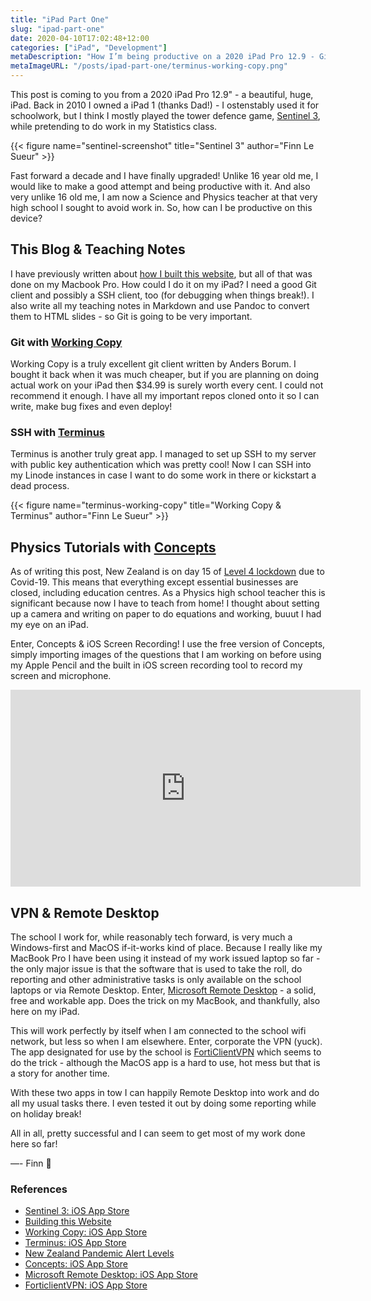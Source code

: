 ```yaml
---
title: "iPad Part One"
slug: "ipad-part-one"
date: 2020-04-10T17:02:48+12:00
categories: ["iPad", "Development"]
metaDescription: "How I’m being productive on a 2020 iPad Pro 12.9 - Git, SSH, VPN and Remote Desktop."
metaImageURL: "/posts/ipad-part-one/terminus-working-copy.png"
---
```


This post is coming to you from a 2020 iPad Pro 12.9" - a beautiful, huge, iPad. Back in 2010 I owned a iPad 1 (thanks Dad!) - I ostenstably used it for schoolwork, but I think I mostly played the tower defence game, [Sentinel 3][1], while pretending to do work in my Statistics class.

{{< figure name="sentinel-screenshot" title="Sentinel 3" author="Finn Le Sueur" >}}

<!--more-->

Fast forward a decade and I have finally upgraded! Unlike 16 year old me, I would like to make a good attempt and being productive with it. And also very unlike 16 old me, I am now a Science and Physics teacher at that very high school I sought to avoid work in. So, how can I be productive on this device?

## This Blog & Teaching Notes

I have previously written about [how I built this website][2], but all of that was done on my Macbook Pro. How could I do it on my iPad? I need a good Git client and possibly a SSH client, too (for debugging when things break!). I also write all my teaching notes in Markdown and use Pandoc to convert them to HTML slides - so Git is going to be very important.

### Git with [Working Copy][3]

Working Copy is a truly excellent git client written by Anders Borum. I bought it back when it was much cheaper, but if you are planning on doing actual work on your iPad then $34.99 is surely worth every cent. I could not recommend it enough. I have all my important repos cloned onto it so I can write, make bug fixes and even deploy!

### SSH with [Terminus][4]

Terminus is another truly great app. I managed to set up SSH to my server with public key authentication which was pretty cool! Now I can SSH into my Linode instances in case I want to do some work in there or kickstart a dead process. 

{{< figure name="terminus-working-copy" title="Working Copy & Terminus" author="Finn Le Sueur" >}}

## Physics Tutorials with [Concepts][6]

As of writing this post, New Zealand is on day 15 of [Level 4 lockdown][5] due to Covid-19. This means that everything except essential businesses are closed, including education centres. As a Physics high school teacher this is significant because now I have to teach from home! I thought about setting up a camera and writing on paper to do equations and working, buuut I had my eye on an iPad.

Enter, Concepts & iOS Screen Recording! I use the free version of Concepts, simply importing images of the questions that I am working on before using my Apple Pencil and the built in iOS screen recording tool to record my screen and microphone. 

<iframe loading="lazy" width="560" height="315" src="https://www.youtube.com/embed/WejOMmeZhyM" frameborder="0" allow="accelerometer; autoplay; encrypted-media; gyroscope; picture-in-picture" allowfullscreen></iframe>

## VPN & Remote Desktop

The school I work for, while reasonably tech forward, is very much a Windows-first and MacOS if-it-works kind of place. Because I really like my MacBook Pro I have been using it instead of my work issued laptop so far - the only major issue is that the software that is used to take the roll, do reporting and other administrative tasks is only available on the school laptops or via Remote Desktop. Enter, [Microsoft Remote Desktop][7] - a solid, free and workable app. Does the trick on my MacBook, and thankfully, also here on my iPad.

This will work perfectly by itself when I am connected to the school wifi network, but less so when I am elsewhere. Enter, corporate the VPN (yuck). The app designated for use by the school is [FortiClientVPN][8] which seems to do the trick - although the MacOS app is a hard to use, hot mess but that is a story for another time.

With these two apps in tow I can happily Remote Desktop into work and do all my usual tasks there. I even tested it out by doing some reporting while on holiday break!

All in all, pretty successful and I can seem to get most of my work done here so far!

—- Finn 👋

### References
- [Sentinel 3: iOS App Store][1]
- [Building this Website][2]
- [Working Copy: iOS App Store][3]
- [Terminus: iOS App Store][4]
- [New Zealand Pandemic Alert Levels][5]
- [Concepts: iOS App Store][6]
- [Microsoft Remote Desktop: iOS App Store][7]
- [ForticlientVPN: iOS App Store][8]

[1]: https://apps.apple.com/nz/app/sentinel-3-homeworld/id415917116?mt=12 "Sentinel 3 on the iOS App Store"
[2]: https://finn.lesueur.nz/posts/building-this-website/ "Building This Website"
[3]: https://apps.apple.com/nz/app/working-copy-git-client/id896694807 "Working Copy on the iOS App Store"
[4]: https://apps.apple.com/nz/app/termius-ssh-client/id549039908 "Terminus on the iOS App Store"
[5]: https://covid19.govt.nz/alert-system/covid-19-alert-system/ "New Zealand Pandemic Alert Levels"
[6]: https://apps.apple.com/nz/app/concepts/id560586497 "Concepts on the iOS App Store"
[7]: https://apps.apple.com/nz/app/microsoft-remote-desktop/id714464092 "Microsoft Remote Desktop on the iOS App Store"
[8]: https://apps.apple.com/nz/app/forticlient-vpn/id1475674905 "FortiClientVPN on the iOS App Store"